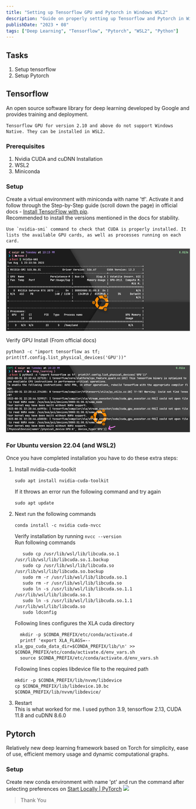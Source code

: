 ```yaml
---
title: "Setting up Tensorflow GPU and Pytorch in Windows WSL2"
description: "Guide on properly setting up Tensorflow and Pytorch in Windows Subsystem for Linux 2 (WSL2)"
publishDate: "2023 • 08"
tags: ["Deep Learning", "Tensorflow", "Pytorch", "WSL2", "Python"]
---
```


## Tasks
1. Setup tensorflow
2. Setup Pytorch

## Tensorflow
An open source software library for deep learning developed by Google and provides training and deployment.

```
Tensorflow GPU for version 2.10 and above do not support Windows Native. They can be installed in WSL2.
```
### Prerequisites
1. Nvidia CUDA and cuDNN Installation
2. WSL2
3. Miniconda

### Setup 
Create a virtual environment with miniconda with name 'tf'. Activate it and follow through the Step-by-Step guide (scroll down the page) in official docs - [Install TensorFlow with pip](https://www.tensorflow.org/install/pip). <br>
Recommended to install the versions mentioned in the docs for stability.

```
Use `nvidia-smi` command to check that CUDA is properly installed. It lists the available GPU cards, as well as processes running on each card.
```
![](./nvidia-smi.png)

Verify GPU Install (From official docs) 
```
python3 -c "import tensorflow as tf; print(tf.config.list_physical_devices('GPU'))"
```
![](./tf.png)

### For Ubuntu version 22.04 (and WSL2)
Once you have completed installation you have to do these extra steps:
1. Install nvidia-cuda-toolkit
   ```
   sudo apt install nvidia-cuda-toolkit
   ```
   If it throws an error run the following command and try again
   ```
   sudo apt update
   ```

2. Next run the following commands
   ```
   conda install -c nvidia cuda-nvcc
   ```
   Verify installation by running `nvcc --version` <br>
   Run following commands
   ```
      sudo cp /usr/lib/wsl/lib/libcuda.so.1 /usr/lib/wsl/lib/libcuda.so.1.backup
      sudo cp /usr/lib/wsl/lib/libcuda.so /usr/lib/wsl/lib/libcuda.so.backup
      sudo rm -r /usr/lib/wsl/lib/libcuda.so.1
      sudo rm -r /usr/lib/wsl/lib/libcuda.so
      sudo ln -s /usr/lib/wsl/lib/libcuda.so.1.1 /usr/lib/wsl/lib/libcuda.so.1
      sudo ln -s /usr/lib/wsl/lib/libcuda.so.1.1 /usr/lib/wsl/lib/libcuda.so
      sudo ldconfig
    ```
    Following lines configures the XLA cuda directory
    ```
      mkdir -p $CONDA_PREFIX/etc/conda/activate.d
      printf 'export XLA_FLAGS=--xla_gpu_cuda_data_dir=$CONDA_PREFIX/lib/\n' >> $CONDA_PREFIX/etc/conda/activate.d/env_vars.sh
      source $CONDA_PREFIX/etc/conda/activate.d/env_vars.sh
    ```
    Following lines copies libdevice file to the required path
    ```
    mkdir -p $CONDA_PREFIX/lib/nvvm/libdevice
    cp $CONDA_PREFIX/lib/libdevice.10.bc $CONDA_PREFIX/lib/nvvm/libdevice/
    ```
3. Restart <br>
  This is what worked for me. I used python 3.9, tensorflow 2.13, CUDA 11.8 and cuDNN 8.6.0

## Pytorch
Relatively new deep learning framework based on Torch for simplicity, ease of use, efficient memory usage and dynamic computational graphs.

### Setup
Create new conda environment with name 'pt' and run the command after selecting preferences on [Start Locally | PyTorch](https://pytorch.org/get-started/locally/)
![](./torch.png)

> Thank You







